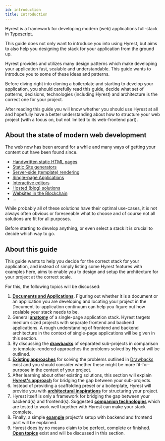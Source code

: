 ```yaml
---
id: introduction
title: Introduction
---
```


Hyrest is a framework for developing modern (web) applications full-stack in [Typescript](https://www.typescriptlang.org/).

This guide does not only want to introduce you into using Hyrest, but aims to also help you designing the stack for your application
from the ground up.

Hyrest provides and utilizes many design patterns which make developing your application fast, scalable and understandable.
This guide wants to introduce you to some of these ideas and patterns.

Before diving right into cloning a boilerplate and starting to develop your application, you should carefully read this guide,
decide what set of patterns, decisions, technologies (including Hyrest) and architecture is the correct one for your project.

After reading this guide you will know whether you should use Hyrest at all and hopefully have a better understanding about how to
structure your web project (with a focus on, but not limited to its web-frontend part).

## About the state of modern web development

The web now has been around for a while and many ways of getting your content out have been found since.

- [Handwritten static HTML pages](https://en.wikipedia.org/wiki/HTML)
- [Static Site generators](https://www.staticgen.com/)
- [Server-side (template) rendering](https://en.wikipedia.org/wiki/Server-side_scripting)
- [Single-page Applications](https://en.wikipedia.org/wiki/Single-page_application)
- [Interactive editors](https://en.wikipedia.org/wiki/List_of_HTML_editors)
- [Hosted (blog) solutions](https://en.wikipedia.org/wiki/Blog)
- [Websites in the Blockchain](https://www.reddit.com/r/Bitcoin/comments/544iwk/host_webpage_on_blockchain/)
- ...

While probably all of these solutions have their optimal use-cases, it is not always often obvious or foreseeable what to choose and
of course not all solutions are fit for all purposes.

Before starting to develop anything, or even select a stack it is crucial to decide which way to go. 

## About this guide

This guide wants to help you decide for the correct stack for your application, and instead of simply listing some Hyrest features with examples here, aims to enable you to design and setup the architecture for your project at the correct scale.

For this, the following topics will be discussed:

1. **[Documents and Applications](document-application)**. Figuring out whether it is a document or an application you are developing and locating your project in the Document-to-application continuum can help you figure out how scalable your stack needs to be.
2. General **[anatomy](anatomy)** of a single-page application stack. Hyrest targets medium sized projects with separate frontend and backend applications. A rough understanding of frontend and backend architecture in the context of single-page applications will be given in this section.
3. By discussing the **[drawbacks](drawbacks)** of separated sub-projects in comparison to template-rendered approaches the problems solved by Hyrest will be outlined.
4. **[Existing approaches](existing-approaches)** for solving the problems outlined in [Drawbacks](drawbacks) exist and you should consider whether these might be more fit-for-purpose in the context of your project.
5. After learning about other existing solutions, this section will explain **[Hyrest's approach](hyrests-aproach)** for bridging the gap between your sub-projects.
6. Instead of providing a scaffolding preset or a boilerplate, Hyrest will provide you with **[architectural inspirations](architectural-inspirations)** for structuring your project.
7. Hyrest itself is only a framework for bridging the gap between your backend(s) and frontend(s). Suggested **[companion technologies](companion-technologies)** which are tested to work well together with Hyrest can make your stack complete.
8. Finally, a simple **[example](example)** project's setup with backend and frontend part will be explained.
9. Hyrest does by no means claim to be perfect, complete or finished. **[Open topics](open-topics)** exist and will be discussed in this section.
